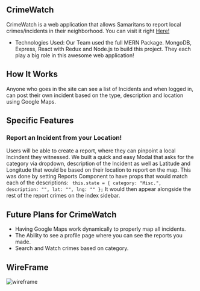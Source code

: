 ## CrimeWatch
CrimeWatch is a web application that allows Samaritans to report local crimes/incidents in their neighborhood. You can visit it right [Here!](https://crime-watch.herokuapp.com/)

* Technologies Used:
Our Team used the full MERN Package. MongoDB, Express, React with Redux and Node.js to build this project. They each play a big role in this awesome web application!

## How It Works
Anyone who goes in the site can see a list of Incidents and when logged in, can post their own incident based on the type, description and location using Google Maps.

## Specific Features

### Report an Incident from your Location!

Users will be able to create a report, where they can pinpoint a local Incindent they witnessed. We built a quick and easy Modal that asks for the category via dropdown, description of the Incident as well as Latitude and Longitude that would be based on their location to report on the map. This was done by setting Reports Component to have props that would match each of the descriptions:
`` this.state = {
          category: "Misc.",
          description: "",
          lat: "",
          lng: ""
        };``
 It would then appear alongside the rest of the report crimes on the index sidebar.



## Future Plans for CrimeWatch

* Having Google Maps work dynamically to properly map all incidents.
* The Ability to see a profile page where you can see the reports you made.
* Search and Watch crimes based on category.

## WireFrame

![wireframe](https://github.com/MahmudAhmed/CrimeWatch/blob/master/crimewatch.png)
